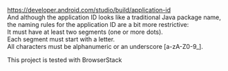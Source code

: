 https://developer.android.com/studio/build/application-id<br>
And although the application ID looks like a traditional Java package name, the naming rules for the application ID are a bit more restrictive:<br>
It must have at least two segments (one or more dots).<br>
Each segment must start with a letter.<br>
All characters must be alphanumeric or an underscore [a-zA-Z0-9_].

This project is tested with BrowserStack

